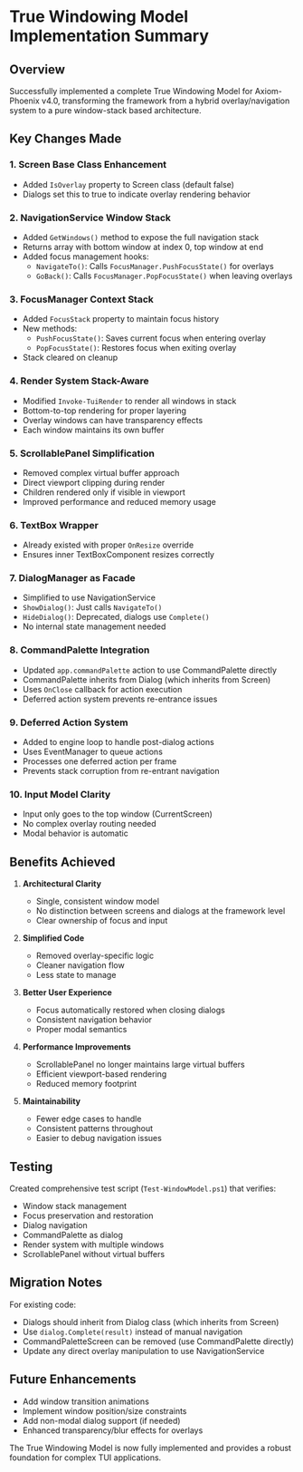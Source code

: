 # True Windowing Model Implementation Summary

## Overview
Successfully implemented a complete True Windowing Model for Axiom-Phoenix v4.0, transforming the framework from a hybrid overlay/navigation system to a pure window-stack based architecture.

## Key Changes Made

### 1. **Screen Base Class Enhancement**
- Added `IsOverlay` property to Screen class (default false)
- Dialogs set this to true to indicate overlay rendering behavior

### 2. **NavigationService Window Stack**
- Added `GetWindows()` method to expose the full navigation stack
- Returns array with bottom window at index 0, top window at end
- Added focus management hooks:
  - `NavigateTo()`: Calls `FocusManager.PushFocusState()` for overlays
  - `GoBack()`: Calls `FocusManager.PopFocusState()` when leaving overlays

### 3. **FocusManager Context Stack**
- Added `FocusStack` property to maintain focus history
- New methods:
  - `PushFocusState()`: Saves current focus when entering overlay
  - `PopFocusState()`: Restores focus when exiting overlay
- Stack cleared on cleanup

### 4. **Render System Stack-Aware**
- Modified `Invoke-TuiRender` to render all windows in stack
- Bottom-to-top rendering for proper layering
- Overlay windows can have transparency effects
- Each window maintains its own buffer

### 5. **ScrollablePanel Simplification**
- Removed complex virtual buffer approach
- Direct viewport clipping during render
- Children rendered only if visible in viewport
- Improved performance and reduced memory usage

### 6. **TextBox Wrapper**
- Already existed with proper `OnResize` override
- Ensures inner TextBoxComponent resizes correctly

### 7. **DialogManager as Facade**
- Simplified to use NavigationService
- `ShowDialog()`: Just calls `NavigateTo()`
- `HideDialog()`: Deprecated, dialogs use `Complete()`
- No internal state management needed

### 8. **CommandPalette Integration**
- Updated `app.commandPalette` action to use CommandPalette directly
- CommandPalette inherits from Dialog (which inherits from Screen)
- Uses `OnClose` callback for action execution
- Deferred action system prevents re-entrance issues

### 9. **Deferred Action System**
- Added to engine loop to handle post-dialog actions
- Uses EventManager to queue actions
- Processes one deferred action per frame
- Prevents stack corruption from re-entrant navigation

### 10. **Input Model Clarity**
- Input only goes to the top window (CurrentScreen)
- No complex overlay routing needed
- Modal behavior is automatic

## Benefits Achieved

1. **Architectural Clarity**
   - Single, consistent window model
   - No distinction between screens and dialogs at the framework level
   - Clear ownership of focus and input

2. **Simplified Code**
   - Removed overlay-specific logic
   - Cleaner navigation flow
   - Less state to manage

3. **Better User Experience**
   - Focus automatically restored when closing dialogs
   - Consistent navigation behavior
   - Proper modal semantics

4. **Performance Improvements**
   - ScrollablePanel no longer maintains large virtual buffers
   - Efficient viewport-based rendering
   - Reduced memory footprint

5. **Maintainability**
   - Fewer edge cases to handle
   - Consistent patterns throughout
   - Easier to debug navigation issues

## Testing
Created comprehensive test script (`Test-WindowModel.ps1`) that verifies:
- Window stack management
- Focus preservation and restoration
- Dialog navigation
- CommandPalette as dialog
- Render system with multiple windows
- ScrollablePanel without virtual buffers

## Migration Notes
For existing code:
- Dialogs should inherit from Dialog class (which inherits from Screen)
- Use `dialog.Complete(result)` instead of manual navigation
- CommandPaletteScreen can be removed (use CommandPalette directly)
- Update any direct overlay manipulation to use NavigationService

## Future Enhancements
- Add window transition animations
- Implement window position/size constraints
- Add non-modal dialog support (if needed)
- Enhanced transparency/blur effects for overlays

The True Windowing Model is now fully implemented and provides a robust foundation for complex TUI applications.
